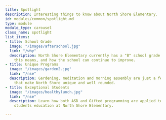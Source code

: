 ```yaml
---
title: Spotlight
description: Interesting things to know about North Shore Elementary.
id: modules/common/spotlight.md
type: module
module_type: carousel
class_name: spotlight
list_items:
- title: School Grade
  image: "/images/afterschool.jpg"
  link: "/why"
  description: North Shore Elementary currently has a "B" school grade. Find out what
    this means, and how the school can continue to improve.
- title: Unique Programs
  image: "/images/garden2.jpg"
  link: "/nse"
  description: Gardening, meditation and morning assembly are just a few of the programs
    that make North Shore unique and well rounded.
- title: Exceptional Students
  image: "/images/healthylunch.jpg"
  link: "/nse"
  description: Learn how both ASD and Gifted programming are applied to enhance a
    students education at North Shore Elementary.

---
```

